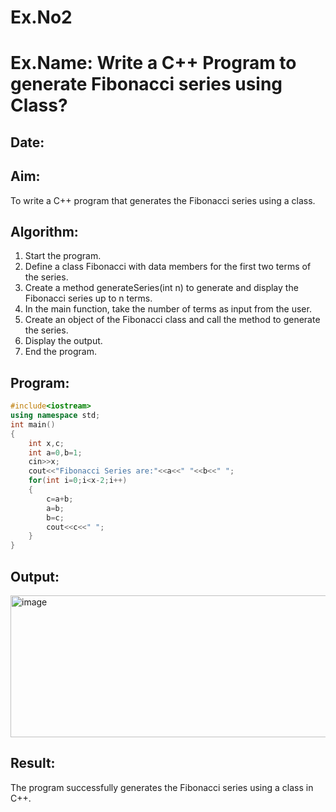 # Ex.No2
# Ex.Name: Write a C++ Program to generate Fibonacci series using Class?
## Date:

## Aim:
To write a C++ program that generates the Fibonacci series using a class.

## Algorithm:
1. Start the program.
2. Define a class Fibonacci with data members for the first two terms of the series.
3. Create a method generateSeries(int n) to generate and display the Fibonacci series up to n terms.
4. In the main function, take the number of terms as input from the user.
5. Create an object of the Fibonacci class and call the method to generate the series.
6. Display the output.
7. End the program.


## Program:
```cpp
#include<iostream>
using namespace std;
int main()
{
    int x,c;
    int a=0,b=1;
    cin>>x;
    cout<<"Fibonacci Series are:"<<a<<" "<<b<<" ";
    for(int i=0;i<x-2;i++)
    {
        c=a+b;
        a=b;
        b=c;
        cout<<c<<" ";
    }
}
```
## Output:
<img width="1418" height="227" alt="image" src="https://github.com/user-attachments/assets/ca514421-83ef-4cff-aed0-7f8dafbeb0ed" />



## Result:
The program successfully generates the Fibonacci series using a class in C++.
